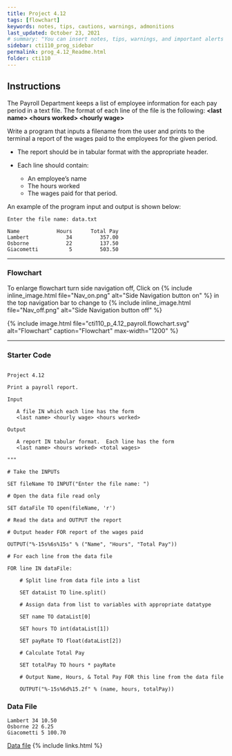 ```yaml
---
title: Project 4.12
tags: [flowchart]
keywords: notes, tips, cautions, warnings, admonitions
last_updated: October 23, 2021
# summary: "You can insert notes, tips, warnings, and important alerts in your content. These notes are stored as shortcodes made available through the linksrefs.hmtl include."
sidebar: cti110_prog_sidebar
permalink: prog_4.12_Readme.html
folder: cti110
---
```


## Instructions

The Payroll Department keeps a list of employee information for each pay period in a text file. The format of each line of the file is the following: 
**\<last name> \<hours worked> \<hourly wage>**

Write a program that inputs a filename from the user and prints to the terminal a report of the wages paid to the employees for the given period.

- The report should be in tabular format with the appropriate header.

- Each line should contain:
  - An employee’s name
  - The hours worked
  - The wages paid for that period.

An example of the program input and output is shown below:

```text
Enter the file name: data.txt

Name            Hours      Total Pay
Lambert            34         357.00
Osborne            22         137.50
Giacometti          5         503.50
```

---

### Flowchart

To enlarge flowchart turn side navigation off, Click on {% include inline_image.html
file="Nav_on.png" alt="Side Navigation button on" %} in the top navigation bar to change to {% include inline_image.html
file="Nav_off.png" alt="Side Navigation button off" %}


{% include image.html file="cti110_p_4.12_payroll.flowchart.svg" alt="Flowchart" caption="Flowchart" max-width="1200" %}


---

### Starter Code

```pseudo

Project 4.12

Print a payroll report.

Input

   A file IN which each line has the form
   <last name> <hourly wage> <hours worked>

Output

   A report IN tabular format.  Each line has the form
   <last name> <hours worked> <total wages>

"""

# Take the INPUTs

SET fileName TO INPUT("Enter the file name: ")

# Open the data file read only

SET dataFile TO open(fileName, 'r')

# Read the data and OUTPUT the report

# Output header FOR report of the wages paid

OUTPUT("%-15s%6s%15s" % ("Name", "Hours", "Total Pay"))

# For each line from the data file

FOR line IN dataFile:

    # Split line from data file into a list

    SET dataList TO line.split()

    # Assign data from list to variables with appropriate datatype

    SET name TO dataList[0]

    SET hours TO int(dataList[1])

    SET payRate TO float(dataList[2])

    # Calculate Total Pay

    SET totalPay TO hours * payRate

    # Output Name, Hours, & Total Pay FOR this line from the data file

    OUTPUT("%-15s%6d%15.2f" % (name, hours, totalPay))
```

### Data File

```text
Lambert 34 10.50
Osborne 22 6.25
Giacometti 5 100.70
```

[Data file](cti110_p_4.12_data.txt)
{% include links.html %}
